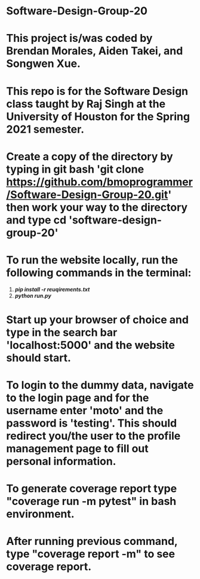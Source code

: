 # Software-Design-Group-20
# This project is/was coded by Brendan Morales, Aiden Takei, and Songwen Xue.  
# This repo is for the Software Design class taught by Raj Singh at the University of Houston for the Spring 2021 semester.

[comment]: <> (# If you do not have either installed on your machine be sure to visit https://www.python.org/ and install the latest version.)

[comment]: <> (# Once you have installed Python on your machine, be sure to run 'pip install flask' on your command line to install flask.)
# Create a copy of the directory by typing in git bash 'git clone https://github.com/bmoprogrammer/Software-Design-Group-20.git' then work your way to the directory and type cd 'software-design-group-20'
# To run the website locally, run the following commands in the terminal:
1. ***pip install -r reuqirements.txt***
2. ***python run.py***

[comment]: <> (# After you have made your way to the main directory type 'python project.py' and the website should start running.)
# Start up your browser of choice and type in the search bar 'localhost:5000' and the website should start.
# To login to the dummy data, navigate to the login page and for the username enter 'moto' and the password is 'testing'. This should redirect you/the user to the profile management page to fill out personal information.
# To generate coverage report type "coverage run -m pytest" in bash environment.
# After running previous command, type "coverage report -m" to see coverage report. 
